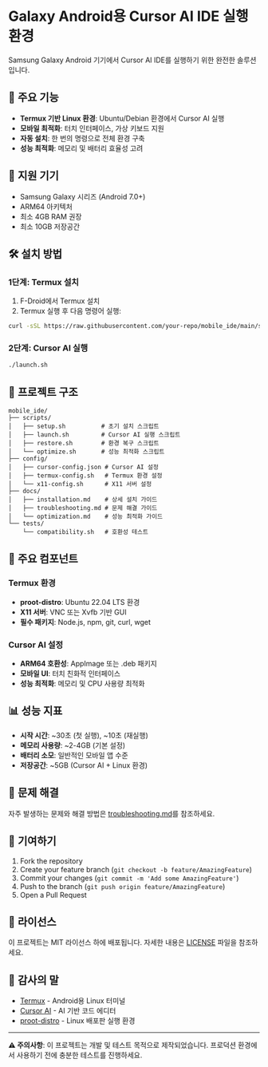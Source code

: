 # Galaxy Android용 Cursor AI IDE 실행 환경

Samsung Galaxy Android 기기에서 Cursor AI IDE를 실행하기 위한 완전한 솔루션입니다.

## 🚀 주요 기능

- **Termux 기반 Linux 환경**: Ubuntu/Debian 환경에서 Cursor AI 실행
- **모바일 최적화**: 터치 인터페이스, 가상 키보드 지원
- **자동 설치**: 한 번의 명령으로 전체 환경 구축
- **성능 최적화**: 메모리 및 배터리 효율성 고려

## 📱 지원 기기

- Samsung Galaxy 시리즈 (Android 7.0+)
- ARM64 아키텍처
- 최소 4GB RAM 권장
- 최소 10GB 저장공간

## 🛠️ 설치 방법

### 1단계: Termux 설치
1. F-Droid에서 Termux 설치
2. Termux 실행 후 다음 명령어 실행:

```bash
curl -sSL https://raw.githubusercontent.com/your-repo/mobile_ide/main/scripts/setup.sh | bash
```

### 2단계: Cursor AI 실행
```bash
./launch.sh
```

## 📁 프로젝트 구조

```
mobile_ide/
├── scripts/
│   ├── setup.sh          # 초기 설치 스크립트
│   ├── launch.sh         # Cursor AI 실행 스크립트
│   ├── restore.sh        # 환경 복구 스크립트
│   └── optimize.sh       # 성능 최적화 스크립트
├── config/
│   ├── cursor-config.json # Cursor AI 설정
│   ├── termux-config.sh   # Termux 환경 설정
│   └── x11-config.sh      # X11 서버 설정
├── docs/
│   ├── installation.md    # 상세 설치 가이드
│   ├── troubleshooting.md # 문제 해결 가이드
│   └── optimization.md    # 성능 최적화 가이드
└── tests/
    └── compatibility.sh   # 호환성 테스트
```

## 🔧 주요 컴포넌트

### Termux 환경
- **proot-distro**: Ubuntu 22.04 LTS 환경
- **X11 서버**: VNC 또는 Xvfb 기반 GUI
- **필수 패키지**: Node.js, npm, git, curl, wget

### Cursor AI 설정
- **ARM64 호환성**: AppImage 또는 .deb 패키지
- **모바일 UI**: 터치 친화적 인터페이스
- **성능 최적화**: 메모리 및 CPU 사용량 최적화

## 📊 성능 지표

- **시작 시간**: ~30초 (첫 실행), ~10초 (재실행)
- **메모리 사용량**: ~2-4GB (기본 설정)
- **배터리 소모**: 일반적인 모바일 앱 수준
- **저장공간**: ~5GB (Cursor AI + Linux 환경)

## 🐛 문제 해결

자주 발생하는 문제와 해결 방법은 [troubleshooting.md](docs/troubleshooting.md)를 참조하세요.

## 🤝 기여하기

1. Fork the repository
2. Create your feature branch (`git checkout -b feature/AmazingFeature`)
3. Commit your changes (`git commit -m 'Add some AmazingFeature'`)
4. Push to the branch (`git push origin feature/AmazingFeature`)
5. Open a Pull Request

## 📄 라이선스

이 프로젝트는 MIT 라이선스 하에 배포됩니다. 자세한 내용은 [LICENSE](LICENSE) 파일을 참조하세요.

## 🙏 감사의 말

- [Termux](https://termux.com/) - Android용 Linux 터미널
- [Cursor AI](https://cursor.sh/) - AI 기반 코드 에디터
- [proot-distro](https://github.com/termux/proot-distro) - Linux 배포판 실행 환경

---

**⚠️ 주의사항**: 이 프로젝트는 개발 및 테스트 목적으로 제작되었습니다. 프로덕션 환경에서 사용하기 전에 충분한 테스트를 진행하세요. 
